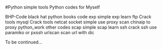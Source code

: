 #Python simple tools
Python codes for Myself

BHP-Code		black hat python books code
exp 			simple exp learn
ftp				Crack tools
mysql			Crack tools
netcat			socket simple use
proxy			scan chinaip to proxy
python_work	other codes
scap			simple scap learn
ssh 			crack ssh use paramiko or pxssh
urlscan		scan url with dic


To be continued...

